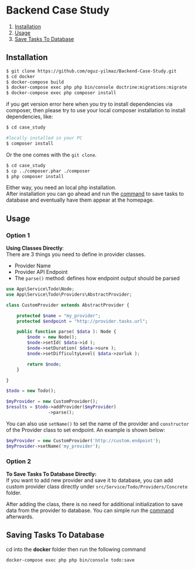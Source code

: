 # Backend Case Study

1. [Installation](#installation)  
2. [Usage](#usage)  
3. [Save Tasks To Database](#saving-tasks-to-database)  

## Installation

```bash
$ git clone https://github.com/oguz-yilmaz/Backend-Case-Study.git
$ cd docker
$ docker-compose build
$ docker-compose exec php php bin/console doctrine:migrations:migrate
$ docker-compose exec php composer install
```

if you get version error here when you try to install dependencies via composer, then please try to use your local composer installation to 
install dependencies, like:

```bash
$ cd case_study

#locally installed in your PC
$ composer install
```

Or the one comes with the `git clone`. 
```bash 
$ cd case_study
$ cp ../composer.phar ./composer
$ php composer install
```

Either way, you need an local php installation.  
After installation you can go ahead and run the [command](#saving-tasks-to-database) to save tasks to database and eventually have them appear at the homepage.
## Usage

### Option 1

**Using  Classes Directly**:  
There are 3 things you need to define in provider classes.  
* Provider Name
* Provider API Endpoint
* The `parse()` method: defines how endpoint output should be parsed
```php
use App\Service\Todo\Node;
use App\Service\Todo\Providers\AbstractProvider;

class CustomProvider extends AbstractProvider {

	protected $name = "my_provider";
	protected $endpoint = "http://provider.tasks.url";

	public function parse( $data ): Node {
		$node = new Node();
		$node->setId( $data->id );
		$node->setDuration( $data->sure );
		$node->setDifficultyLevel( $data->zorluk );

		return $node;
	}

}

$todo = new Todo();

$myProvider = new CustomProvider();
$results = $todo->addProvider($myProvider)
                ->parse();
```

You can also use `setName()` to set the name of the provider and `constructor` of the Provider class to set endpoint. An example is shown below:  
```php
$myProvider = new CustomProvider('http://custom.endpoint');
$myProvider->setName('my_provider');
```
### Option 2

**To Save Tasks To Database Directly:**  
If you want to add new provider and save it to database, you can add custom provider class directly
under `src/Service/Todo/Providers/Concrete` folder.   

After adding the class, there is no need for additional initialization
to save data from the provider to database. You can simple run the [command](#saving-tasks-to-database) afterwards.

## Saving Tasks To Database

cd into the **docker** folder then run the following command

```bash
docker-compose exec php php bin/console todo:save
```

